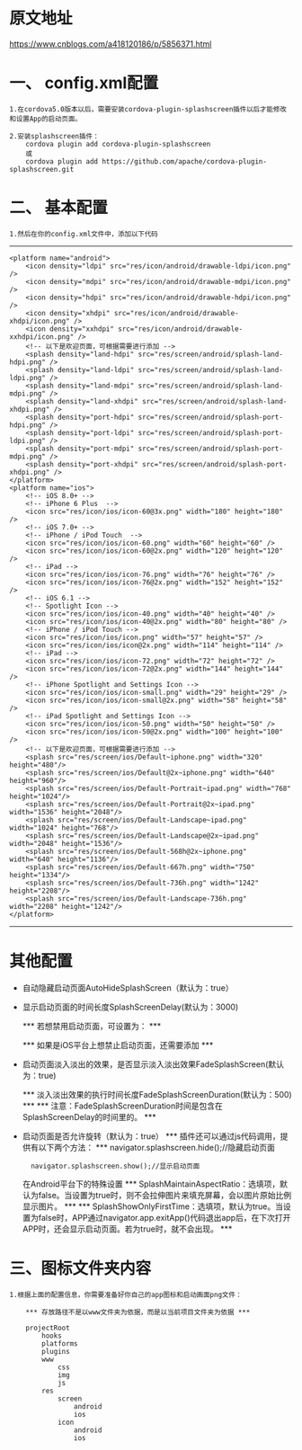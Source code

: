 # 原文地址

<a href="https://www.cnblogs.com/a418120186/p/5856371.html">https://www.cnblogs.com/a418120186/p/5856371.html</a>

#  一、 config.xml配置

    1.在cordova5.0版本以后，需要安装cordova-plugin-splashscreen插件以后才能修改和设置App的启动页面。

    2.安装splashscreen插件：
        cordova plugin add cordova-plugin-splashscreen
        或
        cordova plugin add https://github.com/apache/cordova-plugin-splashscreen.git

# 二、  基本配置
    
    1.然后在你的config.xml文件中，添加以下代码

--------------------------------------------------------------------------------------------------------------------------------------

    <platform name="android">  
        <icon density="ldpi" src="res/icon/android/drawable-ldpi/icon.png" />
        <icon density="mdpi" src="res/icon/android/drawable-mdpi/icon.png" />
        <icon density="hdpi" src="res/icon/android/drawable-hdpi/icon.png" />
        <icon density="xhdpi" src="res/icon/android/drawable-xhdpi/icon.png" />
        <icon density="xxhdpi" src="res/icon/android/drawable-xxhdpi/icon.png" />
        <!-- 以下是欢迎页面，可根据需要进行添加 -->
        <splash density="land-hdpi" src="res/screen/android/splash-land-hdpi.png" />  
        <splash density="land-ldpi" src="res/screen/android/splash-land-ldpi.png" />  
        <splash density="land-mdpi" src="res/screen/android/splash-land-mdpi.png" />  
        <splash density="land-xhdpi" src="res/screen/android/splash-land-xhdpi.png" />  
        <splash density="port-hdpi" src="res/screen/android/splash-port-hdpi.png" />  
        <splash density="port-ldpi" src="res/screen/android/splash-port-ldpi.png" />  
        <splash density="port-mdpi" src="res/screen/android/splash-port-mdpi.png" />  
        <splash density="port-xhdpi" src="res/screen/android/splash-port-xhdpi.png" />  
    </platform>  
    <platform name="ios">  
        <!-- iOS 8.0+ -->  
        <!-- iPhone 6 Plus  -->  
        <icon src="res/icon/ios/icon-60@3x.png" width="180" height="180" />  
        <!-- iOS 7.0+ -->  
        <!-- iPhone / iPod Touch  -->  
        <icon src="res/icon/ios/icon-60.png" width="60" height="60" />  
        <icon src="res/icon/ios/icon-60@2x.png" width="120" height="120" />  
        <!-- iPad -->  
        <icon src="res/icon/ios/icon-76.png" width="76" height="76" />  
        <icon src="res/icon/ios/icon-76@2x.png" width="152" height="152" />  
        <!-- iOS 6.1 -->  
        <!-- Spotlight Icon -->  
        <icon src="res/icon/ios/icon-40.png" width="40" height="40" />  
        <icon src="res/icon/ios/icon-40@2x.png" width="80" height="80" />  
        <!-- iPhone / iPod Touch -->  
        <icon src="res/icon/ios/icon.png" width="57" height="57" />  
        <icon src="res/icon/ios/icon@2x.png" width="114" height="114" />  
        <!-- iPad -->  
        <icon src="res/icon/ios/icon-72.png" width="72" height="72" />  
        <icon src="res/icon/ios/icon-72@2x.png" width="144" height="144" />  
        <!-- iPhone Spotlight and Settings Icon -->  
        <icon src="res/icon/ios/icon-small.png" width="29" height="29" />  
        <icon src="res/icon/ios/icon-small@2x.png" width="58" height="58" />  
        <!-- iPad Spotlight and Settings Icon -->  
        <icon src="res/icon/ios/icon-50.png" width="50" height="50" />  
        <icon src="res/icon/ios/icon-50@2x.png" width="100" height="100" />  
        <!-- 以下是欢迎页面，可根据需要进行添加 -->
        <splash src="res/screen/ios/Default~iphone.png" width="320" height="480"/>  
        <splash src="res/screen/ios/Default@2x~iphone.png" width="640" height="960"/>  
        <splash src="res/screen/ios/Default-Portrait~ipad.png" width="768" height="1024"/>  
        <splash src="res/screen/ios/Default-Portrait@2x~ipad.png" width="1536" height="2048"/>  
        <splash src="res/screen/ios/Default-Landscape~ipad.png" width="1024" height="768"/>  
        <splash src="res/screen/ios/Default-Landscape@2x~ipad.png" width="2048" height="1536"/>  
        <splash src="res/screen/ios/Default-568h@2x~iphone.png" width="640" height="1136"/>  
        <splash src="res/screen/ios/Default-667h.png" width="750" height="1334"/>  
        <splash src="res/screen/ios/Default-736h.png" width="1242" height="2208"/>  
        <splash src="res/screen/ios/Default-Landscape-736h.png" width="2208" height="1242"/>  
    </platform>


--------------------------------------------------------------------------------------------------------------------------------------


# 其他配置

* 自动隐藏启动页面AutoHideSplashScreen（默认为：true）
    
    <preference name="AutoHideSplashScreen" value="true" />

* 显示启动页面的时间长度SplashScreenDelay(默认为：3000) 

    <preference name="SplashScreenDelay" value="3000" />
    
    *** 若想禁用启动页面，可设置为： ***
    <preference name="SplashScreenDelay" value="0"/>
    
    *** 如果是iOS平台上想禁止启动页面，还需要添加 ***
    <preference name="FadeSplashScreenDuration" value="0"/>

* 启动页面淡入淡出的效果，是否显示淡入淡出效果FadeSplashScreen(默认为：true)

    <preference name="FadeSplashScreen" value="false"/>

    *** 淡入淡出效果的执行时间长度FadeSplashScreenDuration(默认为：500) ***
    <preference name="FadeSplashScreenDuration" value="750"/>
    *** 注意：FadeSplashScreenDuration时间是包含在SplashScreenDelay的时间里的。 ***

* 启动页面是否允许旋转（默认为：true）
     <preference name="ShowSplashScreenSpinner" value="false"/>
     *** 插件还可以通过js代码调用，提供有以下两个方法： ***
        navigator.splashscreen.hide();//隐藏启动页面

        navigator.splashscreen.show();//显示启动页面

    在Android平台下的特殊设置
        <preference name="SplashMaintainAspectRatio" value="true|false" />
        <preference name="SplashShowOnlyFirstTime" value="true|false" />
         *** SplashMaintainAspectRatio：选填项，默认为false。当设置为true时，则不会拉伸图片来填充屏幕，会以图片原始比例显示图片。 ***
         *** SplashShowOnlyFirstTime：选填项，默认为true。当设置为false时，APP通过navigator.app.exitApp()代码退出app后，在下次打开APP时，还会显示启动页面。若为true时，就不会出现。 ***

# 三、图标文件夹内容

    1.根据上面的配置信息，你需要准备好你自己的app图标和启动画面png文件：
        
        *** 存放路径不是以www文件夹为依据，而是以当前项目文件夹为依据 ***

        projectRoot
            hooks
            platforms
            plugins
            www
                css
                img
                js
            res
                screen
                    android
                    ios
                icon
                    android
                    ios




